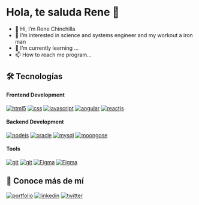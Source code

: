 # Hola, te saluda Rene 👋

- 👋 Hi, I’m Rene Chinchilla
- 👀 I’m interested in science and systems engineer and my workout a iron man
- 🌱 I’m currently learning ...
- 📫 How to reach me program...


<!---
ReneChM/ReneChM is a ✨ special ✨ repository because its `README.md` (this file) appears on your GitHub profile.
You can click the Preview link to take a look at your changes.
--->
<!--
https://dev.to/envoy_/150-badges-for-github-pnk#contents
img of program
-->

## 🛠 Tecnologías
#### Frontend Development
[![html5](https://img.shields.io/badge/html-orange?style=for-the-badge&logo=html5&labelColor=000&logoColor=white)]()
[![css](https://img.shields.io/badge/css-1DA1F2?style=for-the-badge&logo=CSS3&&labelColor=000&logoColor=white)]()
[![javascript](https://img.shields.io/badge/javascript-yellow?style=for-the-badge&logo=javascript&labelColor=000&logoColor=white)]()
[![angular](https://img.shields.io/badge/Angular-DD0031?logo=angular&logoColor=white&labelColor=000&style=for-the-badge)]()
[![reactjs](https://img.shields.io/badge/ReactJs-0088cc?logo=react&logoColor=white&labelColor=000&style=for-the-badge)]()


#### Backend Development
[![nodejs](https://img.shields.io/badge/nodejs-428f42?logo=node.js&logoColor=white&labelColor=000&style=for-the-badge)]()
[![oracle](https://img.shields.io/badge/Oracle-F80000?logo=oracle&logoColor=white&labelColor=000&style=for-the-badge)]()
[![mysql](https://img.shields.io/badge/MySQL-00000F?logo=Mysql&logoColor=white&labelColor=000&style=for-the-badge)]()
[![moongose](https://img.shields.io/badge/Mongodb-35733f?logo=mongodb&logoColor=white&labelColor=000&style=for-the-badge)]()

#### Tools
[![git](https://img.shields.io/badge/git-orange?style=for-the-badge&logo=git&labelColor=000&logoColor=white)]()
[![git](https://img.shields.io/badge/github-02000f?style=for-the-badge&logo=github&labelColor=000&logoColor=white)]()
[![Figma](https://img.shields.io/badge/figma-370881?style=for-the-badge&logo=Figma&labelColor=000&logoColor=white)]()
[![Figma](https://img.shields.io/badge/Notion-020005?style=for-the-badge&logo=Notion&labelColor=000&logoColor=white)]()


## 🔗 Conoce más de mí
[![portfolio](https://img.shields.io/badge/my_portfolio-000?style=for-the-badge&logo=ko-fi&logoColor=white)](https://google.com/) 
[![linkedin](https://img.shields.io/badge/linkedin-0A66C2?style=for-the-badge&logo=linkedin&logoColor=white)](https://www.linkedin.com/in/renechinchilla/)
[![twitter](https://img.shields.io/badge/twitter-1DA1F2?style=for-the-badge&logo=twitter&logoColor=white)](https://twitter.com/renech35)



